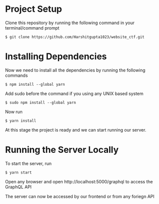 # Project Setup

Clone this repository by running the following command in your terminal/command prompt

`$ git clone https://github.com/Harshitgupta1023/website_ctf.git`

# Installing Dependencies

Now we need to install all the dependencies by running the following commands

`$ npm install --global yarn`

Add sudo before the command if you using any UNIX based system

`$ sudo npm install --global yarn`

Now run

`$ yarn install`

At this stage the project is ready and we can start running our server.

# Running the Server Locally

To start the server, run

`$ yarn start`

Open any browser and open http://localhost:5000/graphql to access the GraphQL API

The server can now be accessed by our frontend or from any foriegn API
